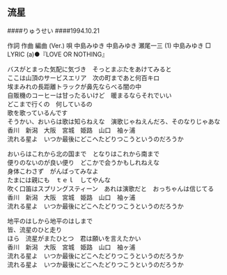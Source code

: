 ## 流星
####りゅうせい
####1994.10.21


作詞  作曲  編曲 (Ver.)   唄
中島みゆき   中島みゆき   瀬尾一三 (1)
中島みゆき
□ LYRIC (a)●『LOVE OR NOTHING』

バスがとまった気配に気づき　そっとまぶたをあけてみると  
ここは山頂のサービスエリア　次の町まであと何百キロ  
埃まみれの長距離トラックが鼻先ならべる闇の中  
自販機のコーヒーは甘ったるいけど　暖まるならそれでいい  
どこまで行くの　何しているの  
歌を歌っているんです  
そうかい、おいらは歌は知らねえな　演歌じゃねえんだろ、そのなりじゃあな  
香川　新潟　大阪　宮城　姫路　山口　袖ヶ浦  
流れる星よ　いつか最後にどこへたどりつこうというのだろうか  
  
おいらはこれから北の国まで　となりはこれから南まで  
便りのないのが良い便り　どこかで会うかもしれねえな  
身体こわさず　がんばってみなよ  
たまには親にも　ｔｅｌ　してやんな  
吹く口笛はスプリングスティーン　あれは演歌だと　おっちゃんは信じてる  
香川　新潟　大阪　宮城　姫路　山口　袖ヶ浦  
流れる星よ　いつか最後にどこへたどりつこうというのだろうか  
  
地平のはしから地平のはしまで  
皆、流星のひと走り  
ほら　流星がまたひとつ　君は願いを言えたかい  
香川　新潟　大阪　宮城　姫路　山口　袖ヶ浦  
流れる星よ　いつか最後にどこへたどりつこうというのだろうか  
流れる星よ　いつか最後にどこへたどりつこうというのだろうか  